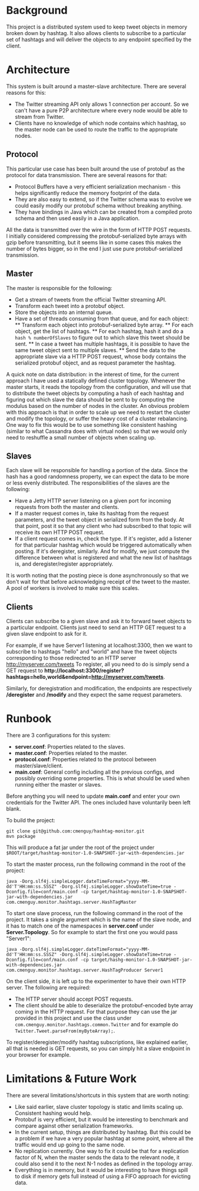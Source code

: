 # Background

This project is a distributed system used to keep tweet objects in memory broken down by hashtag.
It also allows clients to subscribe to a particular set of hashtags and will deliver the objects to any
endpoint specified by the client.

# Architecture

This system is built around a master-slave architecture. There are several reasons for this:
* The Twitter streaming API only allows 1 connection per account. So we can't have a pure P2P architecture where
every node would be able to stream from Twitter.
* Clients have no knowledge of which node contains which hashtag, so the master node can be used to route the traffic
to the appropriate nodes.

## Protocol

This particular use case has been built around the use of protobuf as the protocol for data transmission. There are
several reasons for that:
* Protocol Buffers have a very efficient serialization mechanism - this helps significantly reduce the memory footprint
of the data.
* They are also easy to extend, so if the Twitter schema was to evolve we could easily modify our protobuf schema
without breaking anything.
* They have bindings in Java which can be created from a compiled proto schema and then used easily in a Java application.

All the data is transmitted over the wire in the form of HTTP POST requests.
I initially considered compressing the protobuf-serialized byte arrays with gzip before transmitting, but it seems like
in some cases this makes the number of bytes bigger, so in the end I just use pure protobuf-serialized transmission.

## Master

The master is responsible for the following:
* Get a stream of tweets from the official Twitter streaming API.
* Transform each tweet into a protobuf object.
* Store the objects into an internal queue.
* Have a set of threads consuming from that queue, and for each object:
** Transform each object into  protobuf-serialized byte array.
** For each object, get the list of hashtags.
** For each hashtag, hash it and do a `hash % numberOfSlaves` to figure out to which slave this tweet should be sent.
** In case a tweet has multiple hashtags, it is possible to have the same tweet object sent to multiple slaves.
** Send the data to the appropriate slave via a HTTP POST request, whose body contains the serialized protobuf object,
and as request parameter the hashtag.

A quick note on data distribution: in the interest of time, for the current approach I have used a statically defined
cluster topology. Whenever the master starts, it reads the topology from the configuration, and will use that to
distribute the tweet objects by computing a hash of each hashtag and figuring out which slave the data should be sent
to by computing the modulus based on the number of nodes in the cluster. An obvious problem with this approach is that
in order to scale up we need to restart the cluster and modify the topology, or suffer the heavy cost of a cluster 
rebalancing. One way to fix this would be to use something like consistent hashing (similar to what Cassandra does
with virtual nodes) so that we would only need to reshuffle a small number of objects when scaling up.

## Slaves

Each slave will be responsible for handling a portion of the data. Since the hash has a good randomness property, we
can expect the data to be more or less evenly distributed. The responsibilities of the slaves are the following:
* Have a Jetty HTTP server listening on a given port for incoming requests from both the master and clients.
* If a master request comes in, take its hashtag from the request parameters, and the tweet object in serialized form
from the body. At that point, post it so that any client who had subscribed to that topic will receive its own HTTP POST
request.
* If a client request comes in, check the type. If it's register, add a listener for that particular hashtag which would
be triggered automatically when posting. If it's deregister, similarly. And for modify, we just compute the difference
between what is registered and what the new list of hashtags is, and deregister/register appropriately.

It is worth noting that the posting piece is done asynchronously so that we don't wait for that before acknowledging
receipt of the tweet to the master. A pool of workers is involved to make sure this scales.

## Clients

Clients can subscribe to a given slave and ask it to forward tweet objects to a particular endpoint.
Clients just need to send an HTTP GET request to a given slave endpoint to ask for it.

For example, if we have Server1 listening at localhost:3300, then we want to subscribe to hashtags "hello" and "world"
and have the tweet objects corresponding to those redirected to an HTTP server http://myserver.com/tweets
To register, all you need to do is simply send a GET request to **http://localhost:3300/register?hashtags=hello,world&endpoint=http://myserver.com/tweets**.

Similarly, for deregistration and modification, the endpoints are respectively **/deregister** and **/modify** and they
expect the same request parameters.


# Runbook

There are 3 configurations for this system:
* **server.conf**: Properties related to the slaves.
* **master.conf**: Properties related to the master.
* **protocol.conf**: Properties related to the protocol between master/slave/client.
* **main.conf**: General config including all the previous configs, and possibly overriding some properties. This is 
what should be used when running either the master or slaves.

Before anything you will need to update **main.conf** and enter your own credentials for the Twitter API. The ones
included have voluntarily been left blank.

To build the project:

    git clone git@github.com:cmenguy/hashtag-monitor.git
    mvn package
    
This will produce a fat jar under the root of the project under `$ROOT/target/hashtag-monitor-1.0-SNAPSHOT-jar-with-dependencies.jar`

To start the master process, run the following command in the root of the project:

    java -Dorg.slf4j.simpleLogger.dateTimeFormat="yyyy-MM-dd'T'HH:mm:ss.SSSZ" -Dorg.slf4j.simpleLogger.showDateTime=true -Dconfig.file=conf/main.conf -cp target/hashtag-monitor-1.0-SNAPSHOT-jar-with-dependencies.jar com.cmenguy.monitor.hashtags.server.HashTagMaster

To start one slave process, run the following command in the root of the project.
It takes a single argument which is the name of the slave node, and it has to match one of the namespaces in
**server.conf** under **Server.Topology**. So for example to start the first one you would pass "Server1":

    java -Dorg.slf4j.simpleLogger.dateTimeFormat="yyyy-MM-dd'T'HH:mm:ss.SSSZ" -Dorg.slf4j.simpleLogger.showDateTime=true -Dconfig.file=conf/main.conf -cp target/hashg-monitor-1.0-SNAPSHOT-jar-with-dependencies.jar com.cmenguy.monitor.hashtags.server.HashTagProducer Server1

On the client side, it is left up to the experimenter to have their own HTTP server. The following are required:
* The HTTP server should accept POST requests.
* The client should be able to deserialize the protobuf-encoded byte array coming in the HTTP request. For that purpose
they can use the jar provided in this project and use the class under `com.cmenguy.monitor.hashtags.common.Twitter` and
for example do `Twitter.Tweet.parseFrom(myByteArray);`.

To register/deregister/modify hashtag subscriptions, like explained earlier, all that is needed is GET requests, so you
can simply hit a slave endpoint in your browser for example.

# Limitations & Future Work

There are several limitations/shortcuts in this system that are worth noting:
* Like said earlier, slave cluster topology is static and limits scaling up. Consistent hashing would help.
* Protobuf is very efficient, but it would be interesting to benchmark and compare against other serialization
frameworks.
* In the current setup, things are distributed by hashtag. But this could be a problem if we have a very popular
hashtag at some point, where all the traffic would end up going to the same node.
* No replication currently. One way to fix it could be that for a replication factor of N, when the master sends the
data to the relevant node, it could also send it to the next N-1 nodes as defined in the topology array.
* Everything is in memory, but it would be interesting to have things spill to disk if memory gets full instead of
using a FIFO approach for evicting data.